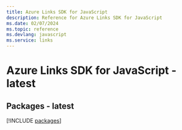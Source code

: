 ```yaml
---
title: Azure Links SDK for JavaScript
description: Reference for Azure Links SDK for JavaScript
ms.date: 02/07/2024
ms.topic: reference
ms.devlang: javascript
ms.service: links
---
```

# Azure Links SDK for JavaScript - latest
## Packages - latest
[!INCLUDE [packages](links-index.md)]